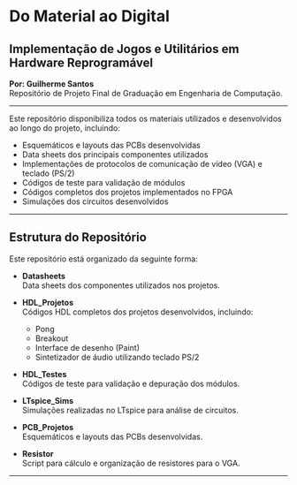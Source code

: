 # Do Material ao Digital

## Implementação de Jogos e Utilitários em Hardware Reprogramável

**Por: Guilherme Santos**  
Repositório de Projeto Final de Graduação em Engenharia de Computação.

---

Este repositório disponibiliza todos os materiais utilizados e desenvolvidos ao longo do projeto, incluindo:

- Esquemáticos e layouts das PCBs desenvolvidas
- Data sheets dos principais componentes utilizados
- Implementações de protocolos de comunicação de vídeo (VGA) e teclado (PS/2)
- Códigos de teste para validação de módulos
- Códigos completos dos projetos implementados no FPGA
- Simulações dos circuitos desenvolvidos

---

## Estrutura do Repositório

Este repositório está organizado da seguinte forma:

- **Datasheets**  
  Data sheets dos componentes utilizados nos projetos.

- **HDL_Projetos**  
  Códigos HDL completos dos projetos desenvolvidos, incluindo:
  - Pong
  - Breakout
  - Interface de desenho (Paint)
  - Sintetizador de áudio utilizando teclado PS/2

- **HDL_Testes**  
  Códigos de teste para validação e depuração dos módulos.

- **LTspice_Sims**  
  Simulações realizadas no LTspice para análise de circuitos.

- **PCB_Projetos**  
  Esquemáticos e layouts das PCBs desenvolvidas.

- **Resistor**  
  Script para cálculo e organização de resistores para o VGA.

---
